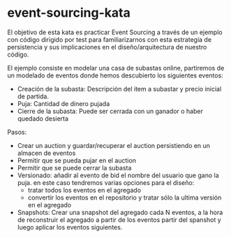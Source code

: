 # event-sourcing-kata

El objetivo de esta kata es practicar Event Sourcing a través de un ejemplo con 
código dirigido por test para familiarizarnos con esta estrategía de persistencia y 
sus implicaciones en el diseño/arquitectura de nuestro código.

El ejemplo consiste en modelar una casa de subastas online, partiremos de un modelado
de eventos donde hemos descubierto los siguientes eventos:
    
- Creación de la subasta: Descripción del item a subastar y precio inicial de partida.
- Puja: Cantidad de dinero pujada
- Cierre de la subasta: Puede ser cerrada con un ganador o haber quedado desierta

Pasos:
- Crear un auction y guardar/recuperar el auction persistiendo en un almacen de eventos
- Permitir que se pueda pujar en el auction
- Permitir que se puede cerrar la subasta
- Versionado: añadir al evento de bid el nombre del usuario que gano la puja. en este caso tendremos varias
opciones para el diseño:
  - tratar todos los eventos en el agregado
  - convertir los eventos en el repositorio y tratar sólo la ultima versión en el agregado
- Snapshots: Crear una snapshot del agregado cada N eventos, a la hora de reconstruir el agregado a 
partir de los eventos partir del spanshot y luego aplicar los eventos siguientes.


